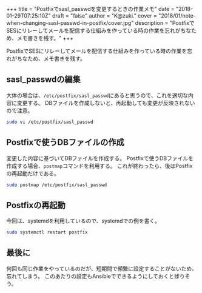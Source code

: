 +++
title = "Postfixでsasl_passwdを変更するときの作業メモ"
date = "2018-01-29T07:25:10Z"
draft = "false"
author = "K@zuki."
cover = "2018/01/note-when-changing-sasl-passwd-in-postfix/cover.jpg"
description = "PostfixでSESにリレーしてメールを配信する仕組みを作っている時の作業を忘れがちなため、メモ書きを残す。"
+++

PostfixでSESにリレーしてメールを配信する仕組みを作っている時の作業を忘れがちなため、メモ書きを残す。

## sasl_passwdの編集
大体の場合は、`/etc/postfix/sasl_passwd`にあると思うので、これを適切な内容に変更する。
DBファイルを作成しないと、再起動しても変更が反映されないので注意。

```sh
sudo vi /etc/postfix/sasl_passwd
```

## Postfixで使うDBファイルの作成
変更した内容に基づいてDBファイルを作成する。
Postfixで使うDBファイルを作成する場合、`postmap`コマンドを利用する。
これが終わったら、後はPostfixの再起動だけである。

```sh
sudo postmap /etc/postfix/sasl_passwd
```

## Postfixの再起動
今回は、systemdを利用しているので、systemdでの例を書く。

```sh
sudo systemctl restart postfix
```

## 最後に
何回も同じ作業をやっているのだが、短期間で頻繁に設定することがないため、忘れてしまう。
このあたりの設定もAnsibleでできるようにしておくと捗りそう。
